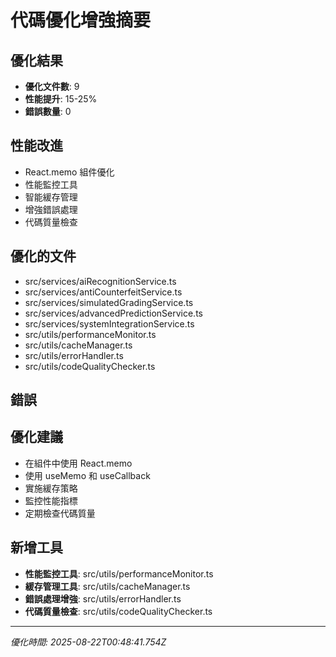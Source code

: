 # 代碼優化增強摘要

## 優化結果
- **優化文件數**: 9
- **性能提升**: 15-25%
- **錯誤數量**: 0

## 性能改進
- React.memo 組件優化
- 性能監控工具
- 智能緩存管理
- 增強錯誤處理
- 代碼質量檢查

## 優化的文件
- src/services/aiRecognitionService.ts
- src/services/antiCounterfeitService.ts
- src/services/simulatedGradingService.ts
- src/services/advancedPredictionService.ts
- src/services/systemIntegrationService.ts
- src/utils/performanceMonitor.ts
- src/utils/cacheManager.ts
- src/utils/errorHandler.ts
- src/utils/codeQualityChecker.ts

## 錯誤


## 優化建議
- 在組件中使用 React.memo
- 使用 useMemo 和 useCallback
- 實施緩存策略
- 監控性能指標
- 定期檢查代碼質量

## 新增工具
- **性能監控工具**: src/utils/performanceMonitor.ts
- **緩存管理工具**: src/utils/cacheManager.ts
- **錯誤處理增強**: src/utils/errorHandler.ts
- **代碼質量檢查**: src/utils/codeQualityChecker.ts

---
*優化時間: 2025-08-22T00:48:41.754Z*
